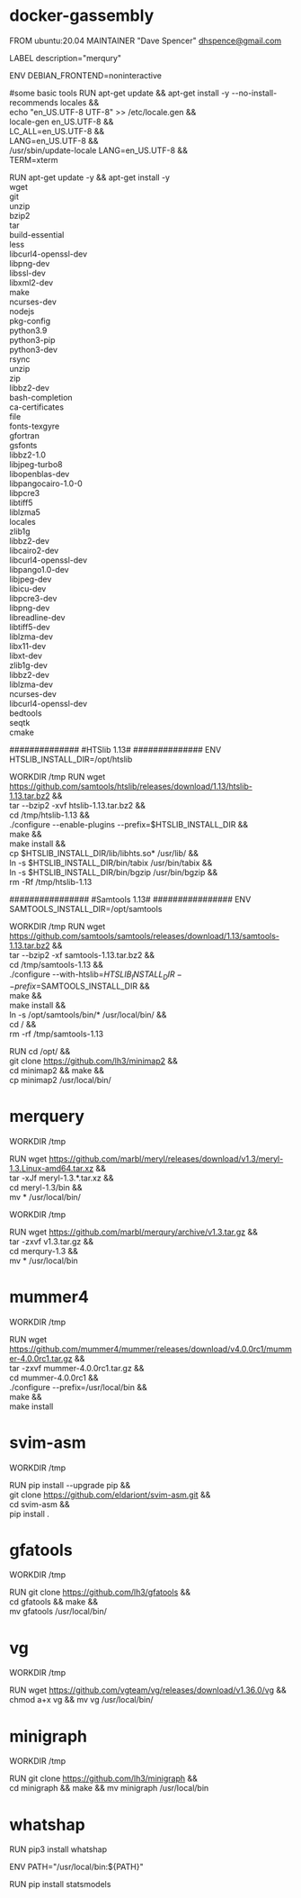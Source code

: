 # docker-gassembly

FROM ubuntu:20.04
MAINTAINER "Dave Spencer" <dhspence@gmail.com>

LABEL description="merqury"	

ENV DEBIAN_FRONTEND=noninteractive

#some basic tools
RUN apt-get update && apt-get install -y --no-install-recommends locales && \
    echo "en_US.UTF-8 UTF-8" >> /etc/locale.gen && \
    locale-gen en_US.UTF-8 && \
    LC_ALL=en_US.UTF-8 && \
    LANG=en_US.UTF-8 && \
    /usr/sbin/update-locale LANG=en_US.UTF-8 && \
    TERM=xterm
    
RUN apt-get update -y && apt-get install -y \
    wget \
    git \
    unzip \
    bzip2 \
    tar \
    build-essential \
    less \
    libcurl4-openssl-dev \
    libpng-dev \
    libssl-dev \
    libxml2-dev \
    make \
    ncurses-dev \
    nodejs \
    pkg-config \
    python3.9 \
    python3-pip \
    python3-dev \
    rsync \
    unzip \
    zip \
    libbz2-dev \
    bash-completion \
    ca-certificates \
    file \
    fonts-texgyre \
    gfortran \
    gsfonts \
    libbz2-1.0 \
    libjpeg-turbo8 \
    libopenblas-dev \
    libpangocairo-1.0-0 \
    libpcre3 \
    libtiff5 \
    liblzma5 \
    locales \
    zlib1g \
    libbz2-dev \
    libcairo2-dev \
    libcurl4-openssl-dev \
    libpango1.0-dev \
    libjpeg-dev \
    libicu-dev \
    libpcre3-dev \
    libpng-dev \
    libreadline-dev \
    libtiff5-dev \
    liblzma-dev \
    libx11-dev \
    libxt-dev \
    zlib1g-dev \
    libbz2-dev \
    liblzma-dev \
    ncurses-dev \
    libcurl4-openssl-dev \
    bedtools \
    seqtk \
    cmake

##############
#HTSlib 1.13#
##############
ENV HTSLIB_INSTALL_DIR=/opt/htslib

WORKDIR /tmp
RUN wget https://github.com/samtools/htslib/releases/download/1.13/htslib-1.13.tar.bz2 && \
    tar --bzip2 -xvf htslib-1.13.tar.bz2 && \
    cd /tmp/htslib-1.13 && \
    ./configure  --enable-plugins --prefix=$HTSLIB_INSTALL_DIR && \
    make && \
    make install && \
    cp $HTSLIB_INSTALL_DIR/lib/libhts.so* /usr/lib/ && \
    ln -s $HTSLIB_INSTALL_DIR/bin/tabix /usr/bin/tabix && \
    ln -s $HTSLIB_INSTALL_DIR/bin/bgzip /usr/bin/bgzip && \
    rm -Rf /tmp/htslib-1.13

################
#Samtools 1.13#
################
ENV SAMTOOLS_INSTALL_DIR=/opt/samtools

WORKDIR /tmp
RUN wget https://github.com/samtools/samtools/releases/download/1.13/samtools-1.13.tar.bz2 && \
    tar --bzip2 -xf samtools-1.13.tar.bz2 && \
    cd /tmp/samtools-1.13 && \
    ./configure --with-htslib=$HTSLIB_INSTALL_DIR --prefix=$SAMTOOLS_INSTALL_DIR && \
    make && \
    make install && \
    ln -s /opt/samtools/bin/* /usr/local/bin/ && \
    cd / && \
    rm -rf /tmp/samtools-1.13


RUN cd /opt/ && \
    git clone https://github.com/lh3/minimap2 && \
    cd minimap2 && make && \
    cp minimap2 /usr/local/bin/

# merquery
 
WORKDIR /tmp

RUN wget https://github.com/marbl/meryl/releases/download/v1.3/meryl-1.3.Linux-amd64.tar.xz && \
    tar -xJf meryl-1.3.*.tar.xz && \
    cd meryl-1.3/bin && \
    mv * /usr/local/bin/

WORKDIR /tmp

RUN wget https://github.com/marbl/merqury/archive/v1.3.tar.gz && \
    tar -zxvf v1.3.tar.gz && \
    cd merqury-1.3 && \
    mv * /usr/local/bin


# mummer4

WORKDIR /tmp

RUN wget https://github.com/mummer4/mummer/releases/download/v4.0.0rc1/mummer-4.0.0rc1.tar.gz && \
    tar -zxvf mummer-4.0.0rc1.tar.gz && \
    cd mummer-4.0.0rc1 && \
    ./configure --prefix=/usr/local/bin && \
    make && \
    make install


# svim-asm

WORKDIR /tmp

RUN pip install --upgrade pip && \
    git clone https://github.com/eldariont/svim-asm.git && \
    cd svim-asm && \
    pip install .

# gfatools

WORKDIR /tmp

RUN git clone https://github.com/lh3/gfatools && \
    cd gfatools && make && \
    mv gfatools /usr/local/bin/


# vg

WORKDIR /tmp

RUN wget https://github.com/vgteam/vg/releases/download/v1.36.0/vg && \
    chmod a+x vg && mv vg /usr/local/bin/


# minigraph

WORKDIR /tmp

RUN git clone https://github.com/lh3/minigraph && \
    cd minigraph && make && mv minigraph /usr/local/bin

# whatshap

RUN pip3 install whatshap

ENV PATH="/usr/local/bin:${PATH}"

RUN pip install statsmodels
